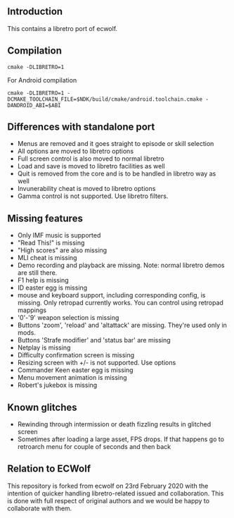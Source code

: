 ## Introduction

This contains a libretro port of ecwolf.

## Compilation

```shell
cmake -DLIBRETRO=1
```

For Android compilation

```shell
cmake -DLIBRETRO=1 -DCMAKE_TOOLCHAIN_FILE=$NDK/build/cmake/android.toolchain.cmake -DANDROID_ABI=$ABI
```

## Differences with standalone port

* Menus are removed and it goes straight to episode or skill selection
* All options are moved to libretro options
* Full screen control is also moved to normal libretro
* Load and save is moved to libretro facilities as well
* Quit is removed from the core and is to be handled in libretro way as well
* Invunerability cheat is moved to libretro options
* Gamma control is not supported. Use libretro filters.

## Missing features

* Only IMF music is supported
* "Read This!" is missing
* "High scores" are also missing
* MLI cheat is missing
* Demo recording and playback are missing. Note: normal libretro demos are still there.
* F1 help is missing
* ID easter egg is missing
* mouse and keyboard support, including corresponding config, is missing.
  Only retropad currently works. You can control using retropad mappings
* '0'-'9' weapon selection is missing
* Buttons 'zoom', 'reload' and 'altattack' are missing. They're used only in mods.
* Buttons 'Strafe modifier' and 'status bar' are missing
* Netplay is missing
* Difficulty confirmation screen is missing
* Resizing screen with +/- is not supported. Use options
* Commander Keen easter egg is missing
* Menu movement animation is missing
* Robert's jukebox is missing

## Known glitches

* Rewinding through intermission or death fizzling results in glitched screen
* Sometimes after loading a large asset, FPS drops. If that happens go to retroarch menu for couple of seconds and then back

## Relation to ECWolf

This repository is forked from ecwolf on 23rd February 2020 with the intention
of quicker handling libretro-related issued and collaboration. This is done
with full respect of original authors and we would be happy to collaborate with
them.
